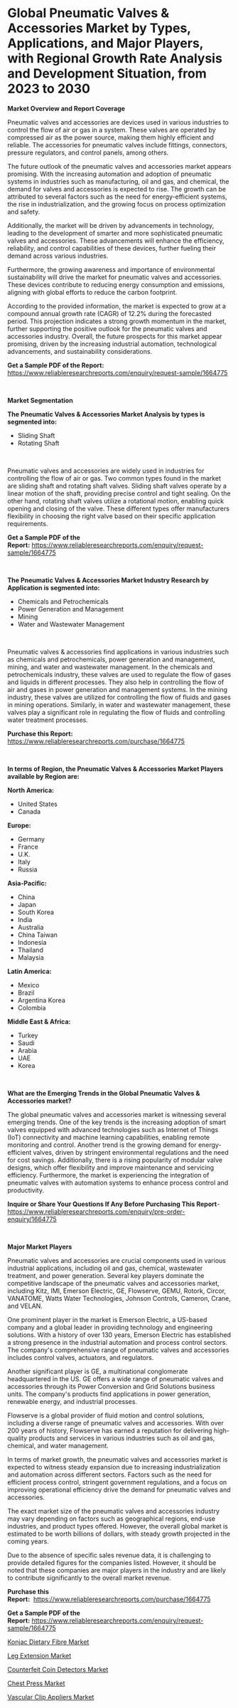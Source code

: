 <p><h1>Global Pneumatic Valves & Accessories Market by Types, Applications, and Major Players, with Regional Growth Rate Analysis and Development Situation, from 2023 to 2030</h1></p><p><strong>Market Overview and Report Coverage</strong></p>
<p><p>Pneumatic valves and accessories are devices used in various industries to control the flow of air or gas in a system. These valves are operated by compressed air as the power source, making them highly efficient and reliable. The accessories for pneumatic valves include fittings, connectors, pressure regulators, and control panels, among others.</p><p>The future outlook of the pneumatic valves and accessories market appears promising. With the increasing automation and adoption of pneumatic systems in industries such as manufacturing, oil and gas, and chemical, the demand for valves and accessories is expected to rise. The growth can be attributed to several factors such as the need for energy-efficient systems, the rise in industrialization, and the growing focus on process optimization and safety.</p><p>Additionally, the market will be driven by advancements in technology, leading to the development of smarter and more sophisticated pneumatic valves and accessories. These advancements will enhance the efficiency, reliability, and control capabilities of these devices, further fueling their demand across various industries.</p><p>Furthermore, the growing awareness and importance of environmental sustainability will drive the market for pneumatic valves and accessories. These devices contribute to reducing energy consumption and emissions, aligning with global efforts to reduce the carbon footprint.</p><p>According to the provided information, the market is expected to grow at a compound annual growth rate (CAGR) of 12.2% during the forecasted period. This projection indicates a strong growth momentum in the market, further supporting the positive outlook for the pneumatic valves and accessories industry. Overall, the future prospects for this market appear promising, driven by the increasing industrial automation, technological advancements, and sustainability considerations.</p></p>
<p><strong>Get a Sample PDF of the Report:</strong> <a href="https://www.reliableresearchreports.com/enquiry/request-sample/1664775">https://www.reliableresearchreports.com/enquiry/request-sample/1664775</a></p>
<p>&nbsp;</p>
<p><strong>Market Segmentation</strong></p>
<p><strong>The Pneumatic Valves & Accessories Market Analysis by types is segmented into:</strong></p>
<p><ul><li>Sliding Shaft</li><li>Rotating Shaft</li></ul></p>
<p>&nbsp;</p>
<p><p>Pneumatic valves and accessories are widely used in industries for controlling the flow of air or gas. Two common types found in the market are sliding shaft and rotating shaft valves. Sliding shaft valves operate by a linear motion of the shaft, providing precise control and tight sealing. On the other hand, rotating shaft valves utilize a rotational motion, enabling quick opening and closing of the valve. These different types offer manufacturers flexibility in choosing the right valve based on their specific application requirements.</p></p>
<p><strong>Get a Sample PDF of the Report:</strong>&nbsp;<a href="https://www.reliableresearchreports.com/enquiry/request-sample/1664775">https://www.reliableresearchreports.com/enquiry/request-sample/1664775</a></p>
<p>&nbsp;</p>
<p><strong>The Pneumatic Valves & Accessories Market Industry Research by Application is segmented into:</strong></p>
<p><ul><li>Chemicals and Petrochemicals</li><li>Power Generation and Management</li><li>Mining</li><li>Water and Wastewater Management</li></ul></p>
<p>&nbsp;</p>
<p><p>Pneumatic valves & accessories find applications in various industries such as chemicals and petrochemicals, power generation and management, mining, and water and wastewater management. In the chemicals and petrochemicals industry, these valves are used to regulate the flow of gases and liquids in different processes. They also help in controlling the flow of air and gases in power generation and management systems. In the mining industry, these valves are utilized for controlling the flow of fluids and gases in mining operations. Similarly, in water and wastewater management, these valves play a significant role in regulating the flow of fluids and controlling water treatment processes.</p></p>
<p><strong>Purchase this Report:</strong>&nbsp; <a href="https://www.reliableresearchreports.com/purchase/1664775">https://www.reliableresearchreports.com/purchase/1664775</a></p>
<p>&nbsp;</p>
<p><strong>In terms of Region, the Pneumatic Valves & Accessories Market Players available by Region are:</strong></p>
<p>
    <p> <strong> North America: </strong>
        <ul>
            <li>United States</li>
            <li>Canada</li>
        </ul>
        </p> 
    <p> <strong> Europe: </strong>
        <ul>
            <li>Germany</li>
            <li>France</li>
            <li>U.K.</li>
            <li>Italy</li>
            <li>Russia</li>
        </ul>
        </p> 
    <p> <strong> Asia-Pacific: </strong>
        <ul>
            <li>China</li>
            <li>Japan</li>
            <li>South Korea</li>
            <li>India</li>
            <li>Australia</li>
            <li>China Taiwan</li>
            <li>Indonesia</li>
            <li>Thailand</li>
            <li>Malaysia</li>
        </ul>
        </p> 
    <p> <strong> Latin America: </strong>
        <ul>
            <li>Mexico</li>
            <li>Brazil</li>
            <li>Argentina Korea</li>
            <li>Colombia</li>
        </ul>
        </p> 
    <p> <strong> Middle East & Africa: </strong>
        <ul>
            <li>Turkey</li>
            <li>Saudi</li>
            <li>Arabia</li>
            <li>UAE</li>
            <li>Korea</li>
        </ul>
    </p>
    </p>
<p>&nbsp;</p>
<p><strong>What are the Emerging Trends in the Global Pneumatic Valves & Accessories market?</strong></p>
<p><p>The global pneumatic valves and accessories market is witnessing several emerging trends. One of the key trends is the increasing adoption of smart valves equipped with advanced technologies such as Internet of Things (IoT) connectivity and machine learning capabilities, enabling remote monitoring and control. Another trend is the growing demand for energy-efficient valves, driven by stringent environmental regulations and the need for cost savings. Additionally, there is a rising popularity of modular valve designs, which offer flexibility and improve maintenance and servicing efficiency. Furthermore, the market is experiencing the integration of pneumatic valves with automation systems to enhance process control and productivity.</p></p>
<p><strong>Inquire or Share Your Questions If Any Before Purchasing This Report</strong>- <a href="https://www.reliableresearchreports.com/enquiry/pre-order-enquiry/1664775">https://www.reliableresearchreports.com/enquiry/pre-order-enquiry/1664775</a></p>
<p>&nbsp;</p>
<p><strong>Major Market Players</strong></p>
<p><p>Pneumatic valves and accessories are crucial components used in various industrial applications, including oil and gas, chemical, wastewater treatment, and power generation. Several key players dominate the competitive landscape of the pneumatic valves and accessories market, including Kitz, IMI, Emerson Electric, GE, Flowserve, GEMU, Rotork, Circor, VANATOME, Watts Water Technologies, Johnson Controls, Cameron, Crane, and VELAN. </p><p>One prominent player in the market is Emerson Electric, a US-based company and a global leader in providing technology and engineering solutions. With a history of over 130 years, Emerson Electric has established a strong presence in the industrial automation and process control sectors. The company's comprehensive range of pneumatic valves and accessories includes control valves, actuators, and regulators.</p><p>Another significant player is GE, a multinational conglomerate headquartered in the US. GE offers a wide range of pneumatic valves and accessories through its Power Conversion and Grid Solutions business units. The company's products find applications in power generation, renewable energy, and industrial processes.</p><p>Flowserve is a global provider of fluid motion and control solutions, including a diverse range of pneumatic valves and accessories. With over 200 years of history, Flowserve has earned a reputation for delivering high-quality products and services in various industries such as oil and gas, chemical, and water management.</p><p>In terms of market growth, the pneumatic valves and accessories market is expected to witness steady expansion due to increasing industrialization and automation across different sectors. Factors such as the need for efficient process control, stringent government regulations, and a focus on improving operational efficiency drive the demand for pneumatic valves and accessories.</p><p>The exact market size of the pneumatic valves and accessories industry may vary depending on factors such as geographical regions, end-use industries, and product types offered. However, the overall global market is estimated to be worth billions of dollars, with steady growth projected in the coming years.</p><p>Due to the absence of specific sales revenue data, it is challenging to provide detailed figures for the companies listed. However, it should be noted that these companies are major players in the industry and are likely to contribute significantly to the overall market revenue.</p></p>
<p><strong>Purchase this Report:</strong>&nbsp;&nbsp;<a href="https://www.reliableresearchreports.com/purchase/1664775">https://www.reliableresearchreports.com/purchase/1664775</a></p>
<p></p>
<p><strong>Get a Sample PDF of the Report:</strong>&nbsp;<a href="https://www.reliableresearchreports.com/enquiry/request-sample/1664775">https://www.reliableresearchreports.com/enquiry/request-sample/1664775</a></p>
<p><p><a href="https://www.linkedin.com/pulse/konjac-dietary-fibre-market-research-report-unlocks-analysis/">Konjac Dietary Fibre Market</a></p><p><a href="https://medium.com/@dashawnmoen/leg-extension-market-size-growth-forecast-2023-2030-e333c4b25edd">Leg Extension Market</a></p><p><a href="https://www.linkedin.com/pulse/counterfeit-coin-detectors-market-size-2023-2030-global-industrial/">Counterfeit Coin Detectors Market</a></p><p><a href="https://medium.com/@javiermante/chest-press-market-size-growth-forecast-2023-2030-5ff0dff0f0b6">Chest Press Market</a></p><p><a href="https://www.linkedin.com/pulse/vascular-clip-appliers-market-research-report-provides/">Vascular Clip Appliers Market</a></p></p>